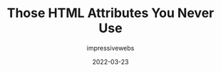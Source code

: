 ---
author: impressivewebs
date: 2022-03-23
permalink: false
publisher: smashingmag
tags:
  - html
target_url: https://www.smashingmagazine.com/2022/03/html-attributes-you-never-use/
title: Those HTML Attributes You Never Use
---